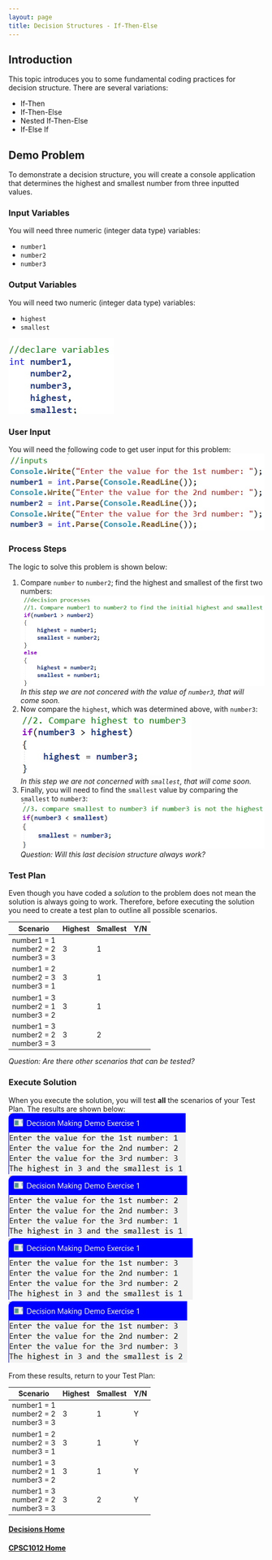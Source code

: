 ```yaml
---
layout: page
title: Decision Structures - If-Then-Else
---
```


## Introduction
This topic introduces you to some fundamental coding practices for decision structure. There are several variations:
*  If-Then
*  If-Then-Else
*  Nested If-Then-Else
*  If-Else If

## Demo Problem
To demonstrate a decision structure, you will create a console application that determines the highest and smallest number from three inputted values.

### Input Variables
You will need three numeric (integer data type) variables:
*  `number1`
*  `number2`
*  `number3`

### Output Variables
You will need two numeric (integer data type) variables:
*  `highest`
*  `smallest`

![high-small-number-0](files/high-small-number-0.jpg)

### User Input
You will need the following code to get user input for this problem:<br>
![high-small-number-1](files/high-small-number-1.jpg)

### Process Steps
The logic to solve this problem is shown below:
1.  Compare `number` to `number2`; find the highest and smallest of the first two numbers:<br>
![high-small-number-2](files/high-small-number-2.jpg)<br>
_In this step we are not concered with the value of `number3`, that will come soon._
2.  Now compare the `highest`, which was determined above, with `number3`:<br>
![high-small-number-3](files/high-small-number-3.jpg)<br>
_In this step we are not concerned with `smallest`, that will come soon._
3. Finally, you will need to find the `smallest` value by comparing the `smallest` to `number3`:<br>
![high-small-number-4](files/high-small-number-4.jpg)<br>
_Question: Will this last decision structure always work?_

### Test Plan
Even though you have coded a _solution_ to the problem does not mean the solution is always going to work. Therefore, before executing the solution you need to create a test plan to outline all possible scenarios.

| Scenario | Highest | Smallest | Y/N |
| -------- | ------- | -------- | --- |
| number1 = 1<br>number2 = 2<br>number3 = 3 | 3 | 1 |  |
| number1 = 2<br>number2 = 3<br>number3 = 1 | 3 | 1 |  |
| number1 = 3<br>number2 = 1<br>number3 = 2 | 3 | 1 |  |
| number1 = 3<br>number2 = 2<br>number3 = 3 | 3 | 2 |  |

_Question: Are there other scenarios that can be tested?_

### Execute Solution
When you execute the solution, you will test **all** the scenarios of your Test Plan. The results are shown below:<br>
![high-small-number-test-1](files/high-small-number-test-1.jpg)<br>
![high-small-number-test-2](files/high-small-number-test-2.jpg)<br>
![high-small-number-test-3](files/high-small-number-test-3.jpg)<br>
![high-small-number-test-4](files/high-small-number-test-4.jpg)

From these results, return to your Test Plan:

| Scenario | Highest | Smallest | Y/N |
| -------- | ------- | -------- | --- |
| number1 = 1<br>number2 = 2<br>number3 = 3 | 3 | 1 | Y |
| number1 = 2<br>number2 = 3<br>number3 = 1 | 3 | 1 | Y |
| number1 = 3<br>number2 = 1<br>number3 = 2 | 3 | 1 | Y |
| number1 = 3<br>number2 = 2<br>number3 = 3 | 3 | 2 | Y |

#### [Decisions Home](index.md)
#### [CPSC1012 Home](../)